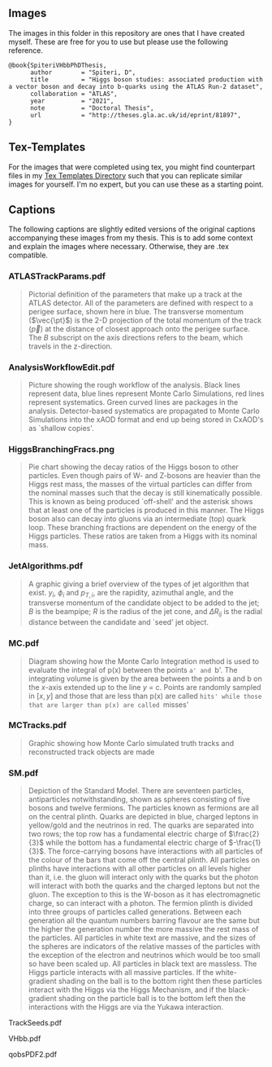 ## Images
The images in this folder in this repository are ones that I have created myself. These are free for you to use but please use the following reference. 
~~~
@book{SpiteriVHbbPhDThesis,
      author        = "Spiteri, D",
      title         = "Higgs boson studies: associated production with a vector boson and decay into b-quarks using the ATLAS Run-2 dataset",
      collaboration = "ATLAS",
      year          = "2021",
      note          = "Doctoral Thesis",
      url           = "http://theses.gla.ac.uk/id/eprint/81897",
}
~~~

## Tex-Templates
For the images that were completed using tex, you might find counterpart files in my [Tex Templates Directory](https://github.com/Spitfire-Frozone/Tex-Templates) such that you can replicate similar images for yourself. I'm no expert, but you can use these as a starting point.

## Captions
The following captions are slightly edited versions of the original captions accompanying these images from my thesis. This is to add some context and explain the images where necessary. Otherwise, they are .tex compatible.

### ATLASTrackParams.pdf
> Pictorial definition of the parameters that make up a track at the ATLAS detector. All of the parameters are defined with respect to a perigee surface, shown here in blue. The transverse momentum ($\vec{\pt}$) is the 2-D projection of the total momentum of the track ($\vec{p}$) at the distance of closest approach onto the perigee surface. The $B$ subscript on the axis directions refers to the beam, which travels in the z-direction.

### AnalysisWorkflowEdit.pdf
> Picture showing the rough workflow of the analysis. Black lines represent data, blue lines represent Monte Carlo Simulations, red lines represent systematics. Green curved lines are packages in the analysis. Detector-based systematics are propagated to Monte Carlo Simulations into the xAOD format and end up being stored in CxAOD's as `shallow copies'.

### HiggsBranchingFracs.png
> Pie chart showing the decay ratios of the Higgs boson to other particles. Even though pairs of W- and Z-bosons are heavier than the Higgs rest mass, the masses of the virtual particles can differ from the nominal masses such that the decay is still kinematically possible. This is known as being produced `off-shell' and the asterisk shows that at least one of the particles is produced in this manner. The Higgs boson also can decay into gluons via an intermediate (top) quark loop. These branching fractions are dependent on the energy of the Higgs particles. These ratios are taken from a Higgs with its nominal mass.

### JetAlgorithms.pdf
> A graphic giving a brief overview of the types of jet algorithm that exist. $y_i$, $\phi_i$ and $p_{T,i}$, are the rapidity, azimuthal angle, and the transverse momentum of the candidate object to be added to the jet; $B$ is the beampipe; $R$ is the radius of the jet cone, and $\Delta R_{ij}$ is the radial distance between the candidate and `seed' jet object.

### MC.pdf
> Diagram showing how the Monte Carlo Integration method is used to evaluate the integral of p(x) between the points `a' and `b'. The integrating volume is given by the area between the points a and b on the $x$-axis extended up to the line $y$ = c. Points are randomly sampled in [$x,y$] and those that are less than p(x) are called `hits' while those that are larger than p(x) are called `misses'

### MCTracks.pdf
> Graphic showing how Monte Carlo simulated truth tracks and reconstructed track objects are made

### SM.pdf
> Depiction of the Standard Model. There are seventeen particles, antiparticles notwithstanding, shown as spheres consisting of five bosons and twelve fermions. The particles known as fermions are all on the central plinth. Quarks are depicted in blue, charged leptons in yellow/gold and the neutrinos in red. The quarks are separated into two rows; the top row has a fundamental electric charge of $\frac{2}{3}$ while the bottom has a fundamental electric charge of $-\frac{1}{3}$. The force-carrying bosons have interactions with all particles of the colour of the bars that come off the central plinth. All particles on plinths have interactions with all other particles on all levels higher than it, i.e. the gluon will interact only with the quarks but the photon will interact with both the quarks and the charged leptons but not the gluon. The exception to this is the W-boson as it has electromagnetic charge, so can interact with a photon. The fermion plinth is divided into three groups of particles called generations. Between each generation all the quantum numbers barring flavour are the same but the higher the generation number the more massive the rest mass of the particles. All particles in white text are massive, and the sizes of the spheres are indicators of the relative masses of the particles with the exception of the electron and neutrinos which would be too small so have been scaled up. All particles in black text are massless. The Higgs particle interacts with all massive particles. If the white-gradient shading on the ball is to the bottom right then these particles interact with the Higgs via the Higgs Mechanism, and if the black-gradient shading on the particle ball is to the bottom left then the interactions with the Higgs are via the Yukawa interaction.

TrackSeeds.pdf

VHbb.pdf

qobsPDF2.pdf
